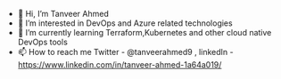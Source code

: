 - 👋 Hi, I’m Tanveer Ahmed
- 👀 I’m interested in DevOps and Azure related technologies
- 🌱 I’m currently learning Terraform,Kubernetes and other cloud native DevOps tools
- 📫 How to reach me Twitter - @tanveerahmed9 , linkedIn - https://www.linkedin.com/in/tanveer-ahmed-1a64a019/

<!---
tanveerahmed9/tanveerahmed9 is a ✨ special ✨ repository because its `README.md` (this file) appears on your GitHub profile.
You can click the Preview link to take a look at your changes.
--->
